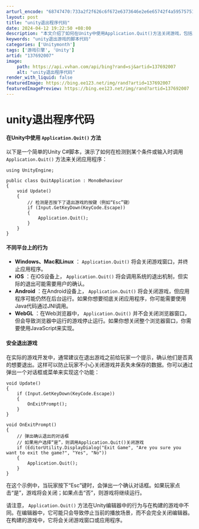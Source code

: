 ```yaml
---
arturl_encode: "68747470:733a2f2f626c6f672e6373646e2e6e65742f4a59575751772f:61727469636c652f64657461696c732f313337363932303037"
layout: post
title: "unity退出程序代码"
date: 2024-04-12 19:22:50 +08:00
description: "本文介绍了如何在Unity中使用Application.Quit()方法关闭游戏，包括其在不同平台的"
keywords: "unity退出游戏的脚本代码"
categories: ['Unitymonth']
tags: ['游戏引擎', 'Unity']
artid: "137692007"
image:
    path: https://api.vvhan.com/api/bing?rand=sj&artid=137692007
    alt: "unity退出程序代码"
render_with_liquid: false
featuredImage: https://bing.ee123.net/img/rand?artid=137692007
featuredImagePreview: https://bing.ee123.net/img/rand?artid=137692007
---
```


# unity退出程序代码

#### 在Unity中使用 `Application.Quit()` 方法

以下是一个简单的Unity C#脚本，演示了如何在检测到某个条件或输入时调用
`Application.Quit()`
方法来关闭应用程序：

```
using UnityEngine;

public class QuitApplication : MonoBehaviour
{
    void Update()
    {
        // 检测是否按下了退出游戏的按键（例如“Esc”键）
        if (Input.GetKeyDown(KeyCode.Escape))
        {
            Application.Quit();
        }
    }
}
```

#### 不同平台上的行为

* **Windows、Mac和Linux**
  ：
  `Application.Quit()`
  将会关闭游戏窗口，并终止应用程序。
* **iOS**
  ：在iOS设备上，
  `Application.Quit()`
  将会调用系统的退出机制，但实际的退出可能需要用户的确认。
* **Android**
  ：在Android设备上，
  `Application.Quit()`
  将会关闭游戏，但应用程序可能仍然在后台运行。如果你想要彻底关闭应用程序，你可能需要使用Java代码通过JNI调用。
* **WebGL**
  ：在Web浏览器中，
  `Application.Quit()`
  并不会关闭浏览器窗口，但会导致浏览器中运行的游戏停止运行。如果你想关闭整个浏览器窗口，你需要使用JavaScript来实现。

#### 安全退出游戏

在实际的游戏开发中，通常建议在退出游戏之前给玩家一个提示，确认他们是否真的想要退出。这样可以防止玩家不小心关闭游戏并丢失未保存的数据。你可以通过弹出一个对话框或菜单来实现这个功能：

```
void Update()
{
    if (Input.GetKeyDown(KeyCode.Escape))
    {
        OnExitPrompt();
    }
}

void OnExitPrompt()
{
    // 弹出确认退出的对话框
    // 如果用户选择“是”，则调用Application.Quit()关闭游戏
    if (EditorUtility.DisplayDialog("Exit Game", "Are you sure you want to exit the game?", "Yes", "No"))
    {
        Application.Quit();
    }
}
```

在这个示例中，当玩家按下“Esc”键时，会弹出一个确认对话框。如果玩家点击“是”，游戏将会关闭；如果点击“否”，则游戏将继续运行。

请注意，
`Application.Quit()`
方法在Unity编辑器中的行为与在构建的游戏中不同。在编辑器中，它可能只会导致停止当前的播放场景，而不会完全关闭编辑器。在构建的游戏中，它将会关闭游戏窗口或应用程序。